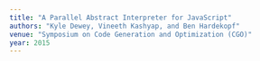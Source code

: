 ```yaml
---
title: "A Parallel Abstract Interpreter for JavaScript"
authors: "Kyle Dewey, Vineeth Kashyap, and Ben Hardekopf"
venue: "Symposium on Code Generation and Optimization (CGO)"
year: 2015
---
```

